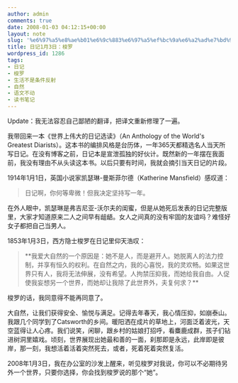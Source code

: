 ```yaml
---
author: admin
comments: true
date: 2008-01-03 04:12:15+00:00
layout: note
slug: '%e6%97%a5%e8%ae%b01%e6%9c%883%e6%97%a5%ef%bc%9a%e6%a2%ad%e7%bd%97'
title: 日记1月3日：梭罗
wordpress_id: 1286
tags:
- 日记
- 梭罗
- 生活不是条件反射
- 自然
- 语文不动
- 读书笔记
---
```


Update：我无法容忍自己鄙陋的翻译，把译文重新修理了一遍。

我带回来一本《世界上伟大的日记选读》（An Anthology of the World's Greatest Diarists）。这本书的编排风格是台历体，一年365天都精选名人当天所写日记。在没有博客之前，日记本是宣泄孤独的好伙计。既然新的一年摆在我面前，我没有理由不从头读这本书。以后只要有时间，我就会摘引当天日记的片段。

1914年1月1日，英国小说家凯瑟琳-曼斯菲尔德（Katherine Mansfield）感叹道：





<blockquote>日记啊，你何等卑微！但我决定坚持写一年。</blockquote>



在外人眼中，凯瑟琳是弗吉尼亚-沃尔夫的闺蜜，但是从她死后发表的日记完整版里，大家才知道原来二人之间早有龃龉。女人之间真的没有牢固的友谊吗？难怪好女子都把自己当男人。

1853年1月3日，西方隐士梭罗在日记里仰天浩叹：





<blockquote>
**我爱大自然的一个原因是：她不是人，而是避开人。她脱离人的法力控制，并享有恒久的权利。在自然之内，我的心喜悦，我的灵欢畅。如果这世界只有人，我将无法伸展，没有希望。人拘禁压抑我，而她给我自由。人促使我妄想另一个世界，而她却让我除了此世界外，夫复何求？**

</blockquote>



梭罗的话，我同意得不能再同意了。

大自然，让我们获得安全、愉悦与满足。记得去年春天，我心情压抑，如崩泰山。我跟几个同学到了Catsworth的乡间。暖阳洒在成片的草地上，河面泛着波光，天空蓝得让人心疼。我们说笑，闲聊，跟乡村的姑娘打招呼，看麋鹿成群，孩子们钻进树洞里嬉戏。顷刻，世界展现出她最和善的一面，刹那即是永远，此岸即是彼岸，那一刻，我想活着活着突然死去，或者，死着死着突然复活。

2008年1月3日，我在办公室的沙发上醒来，听见梭罗对我说，你可以不必期待另外一个世界，只要你选择，你会找到梭罗说的那个“她”。





